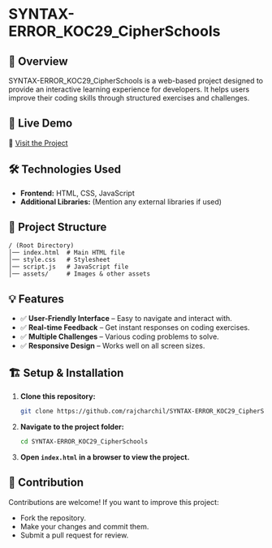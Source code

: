 # SYNTAX-ERROR_KOC29_CipherSchools

## 📌 Overview
SYNTAX-ERROR_KOC29_CipherSchools is a web-based project designed to provide an interactive learning experience for developers.
It helps users improve their coding skills through structured exercises and challenges.

## 🚀 Live Demo
🔗 [Visit the Project](https://rajcharchil.github.io/SYNTAX-ERROR_KOC29_CipherSchools/)

## 🛠️ Technologies Used
- **Frontend:** HTML, CSS, JavaScript
- **Additional Libraries:** (Mention any external libraries if used)

## 📂 Project Structure
```
/ (Root Directory)
│── index.html  # Main HTML file
│── style.css   # Stylesheet
│── script.js   # JavaScript file
│── assets/     # Images & other assets
```

## 💡 Features
- ✅ **User-Friendly Interface** – Easy to navigate and interact with.
- ✅ **Real-time Feedback** – Get instant responses on coding exercises.
- ✅ **Multiple Challenges** – Various coding problems to solve.
- ✅ **Responsive Design** – Works well on all screen sizes.

## 🏗️ Setup & Installation
1. **Clone this repository:**  
   ```sh
   git clone https://github.com/rajcharchil/SYNTAX-ERROR_KOC29_CipherSchools.git
   ```
2. **Navigate to the project folder:**  
   ```sh
   cd SYNTAX-ERROR_KOC29_CipherSchools
   ```
3. **Open `index.html` in a browser to view the project.**

## 🤝 Contribution
Contributions are welcome! If you want to improve this project:
- Fork the repository.
- Make your changes and commit them.
- Submit a pull request for review.
